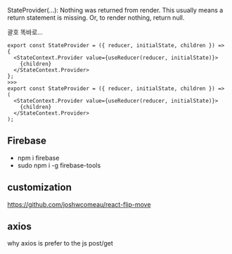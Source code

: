 StateProvider(...): Nothing was returned from render. This usually means a return statement is missing. Or, to render nothing, return null.

괄호 똑바로...

```dif
export const StateProvider = ({ reducer, initialState, children }) => {
  <StateContext.Provider value={useReducer(reducer, initialState)}>
    {children}
  </StateContext.Provider>
};
>>>
export const StateProvider = ({ reducer, initialState, children }) => (
  <StateContext.Provider value={useReducer(reducer, initialState)}>
    {children}
  </StateContext.Provider>
);

```

## Firebase

- npm i firebase
- sudo npm i -g firebase-tools

## customization

https://github.com/joshwcomeau/react-flip-move

## axios

why axios is prefer to the js post/get 